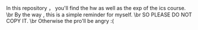 In this repository ， you'll find the hw as well as the exp of the ics course. \br
By the way , this is a simple reminder for myself.  \br
SO PLEASE DO NOT COPY IT. \br
Otherwise the pro'll be angry :(
